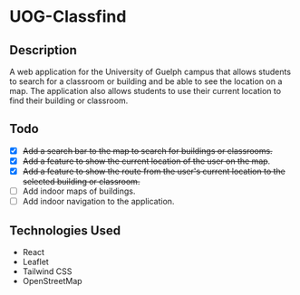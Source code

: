# UOG-Classfind

## Description

A web application for the University of Guelph campus that allows students to search for a classroom or building and be able to see the location on a map. The application also allows students to use their current location to find their building or classroom.

## Todo

- [X] ~~Add a search bar to the map to search for buildings or classrooms.~~
- [X] ~~Add a feature to show the current location of the user on the map~~.
- [X] ~~Add a feature to show the route from the user's current location to the selected building or classroom.~~
- [ ] Add indoor maps of buildings.
- [ ] Add indoor navigation to the application.

## Technologies Used

- React
- Leaflet
- Tailwind CSS
- OpenStreetMap
